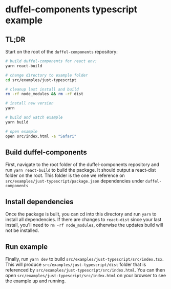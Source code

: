 # duffel-components typescript example

## TL;DR

Start on the root of the `duffel-components` repository:

```sh
# build duffel-components for react env:
yarn react-build

# change directory to example folder
cd src/examples/just-typescript

# cleanup last install and build
rm -rf node_modules && rm -rf dist

# install new version
yarn

# build and watch example
yarn build

# open example
open src/index.html -a "Safari"
```

## Build duffel-components

First, navigate to the root folder of the duffel-components repository and run `yarn react-build` to build the package. It should output a react-dist folder on the root. This folder is the one we reference on `src/examples/just-typescript/package.json` dependencies under `duffel-components`

## Install dependencies

Once the package is built, you can cd into this directory and run `yarn` to install all dependencies. If there are changes to `react-dist` since your last install, you'll need to `rm -rf node_modules`, otherwise the updates build will not be installed.

## Run example

Finally, run `yarn dev` to build `src/examples/just-typescript/src/index.tsx`. This will produce `src/examples/just-typescript/dist` folder that is referenced by `src/examples/just-typescript/src/index.html`. You can then open `src/examples/just-typescript/src/index.html` on your browser to see the example up and running.
